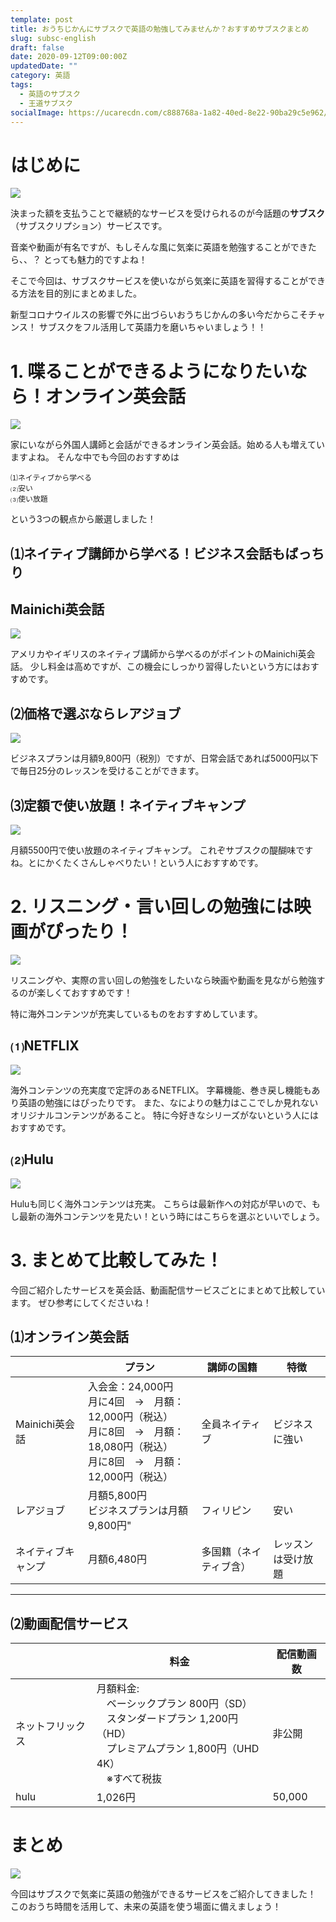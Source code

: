 ```yaml
---
template: post
title: おうちじかんにサブスクで英語の勉強してみませんか？おすすめサブスクまとめ
slug: subsc-english 
draft: false
date: 2020-09-12T09:00:00Z
updatedDate: ""
category: 英語
tags:
  - 英語のサブスク
  - 王道サブスク
socialImage: https://ucarecdn.com/c888768a-1a82-40ed-8e22-90ba29c5e962/
---
```


# はじめに

![](https://ucarecdn.com/31acd178-f52e-4159-98c1-c91f32645387/)

決まった額を支払うことで継続的なサービスを受けられるのが今話題の**サブスク**（サブスクリプション）サービスです。

音楽や動画が有名ですが、もしそんな風に気楽に英語を勉強することができたら、、？
とっても魅力的ですよね！

そこで今回は、サブスクサービスを使いながら気楽に英語を習得することができる方法を目的別にまとめました。

新型コロナウイルスの影響で外に出づらいおうちじかんの多い今だからこそチャンス！
サブスクをフル活用して英語力を磨いちゃいましょう！！




# 1. 喋ることができるようになりたいなら！オンライン英会話

![](https://ucarecdn.com/c91f8ab9-8a86-47d4-93d0-40c509dc3993/)

家にいながら外国人講師と会話ができるオンライン英会話。始める人も増えていますよね。
そんな中でも今回のおすすめは
```
⑴ネイティブから学べる
⑵安い
⑶使い放題
```

という3つの観点から厳選しました！

## ⑴ネイティブ講師から学べる！ビジネス会話もばっちり
## Mainichi英会話

![](https://ucarecdn.com/ceb5312f-b79a-4801-bc23-bc9731b03311/)

アメリカやイギリスのネイティブ講師から学べるのがポイントのMainichi英会話。
少し料金は高めですが、この機会にしっかり習得したいという方にはおすすめです。

## ⑵価格で選ぶならレアジョブ

![](https://ucarecdn.com/49a9a974-da13-4e9b-b22a-0d611566f079/)

ビジネスプランは月額9,800円（税別）ですが、日常会話であれば5000円以下で毎日25分のレッスンを受けることができます。


## ⑶定額で使い放題！ネイティブキャンプ

![](https://ucarecdn.com/2ca49521-4f68-4ecb-be55-9642239f7f20/)

月額5500円で使い放題のネイティブキャンプ。
これぞサブスクの醍醐味ですね。とにかくたくさんしゃべりたい！という人におすすめです。




# 2. リスニング・言い回しの勉強には映画がぴったり！

![](https://ucarecdn.com/64abd88d-09be-43a7-a67b-2a40f29a4c91/)


リスニングや、実際の言い回しの勉強をしたいなら映画や動画を見ながら勉強するのが楽しくておすすめです！

特に海外コンテンツが充実しているものをおすすめしています。

## ⑴NETFLIX

![](https://ucarecdn.com/cfdce30e-e3f0-47f3-a3a4-921d9cbc49cc/)

海外コンテンツの充実度で定評のあるNETFLIX。
字幕機能、巻き戻し機能もあり英語の勉強にはぴったりです。
また、なによりの魅力はここでしか見れないオリジナルコンテンツがあること。
特に今好きなシリーズがないという人にはおすすめです。

## ⑵Hulu

![](https://ucarecdn.com/cb8f2903-afdc-45c9-a7c6-02ec390c51f0/)

Huluも同じく海外コンテンツは充実。
こちらは最新作への対応が早いので、もし最新の海外コンテンツを見たい！という時にはこちらを選ぶといいでしょう。




# 3. まとめて比較してみた！

今回ご紹介したサービスを英会話、動画配信サービスごとにまとめて比較しています。
ぜひ参考にしてくださいね！


## ⑴オンライン英会話

|  | プラン | 講師の国籍 | 特徴 |
| --- | --- | --- | --- |
|  Mainichi英会話 | 入会金：24,000円<br>月に4回　→　月額：12,000円（税込）<br>月に8回　→　月額：18,080円（税込）<br>月に8回　→　月額：12,000円（税込） | 全員ネイティブ | ビジネスに強い |
| レアジョブ | 月額5,800円<br>ビジネスプランは月額9,800円" | フィリピン | 安い |
| ネイティブキャンプ | 月額6,480円 | 多国籍（ネイティブ含） | レッスンは受け放題 |


----


## ⑵動画配信サービス

|  | 料金 | 配信動画数 |
| --- | --- | --- |
| ネットフリックス | 月額料金: <br>　ベーシックプラン 800円（SD）<br>　スタンダードプラン 1,200円（HD）<br>　プレミアムプラン 1,800円（UHD 4K）<br>　※すべて税抜 | 非公開 |
| hulu | 1,026円 | 50,000 |





# まとめ

![](https://ucarecdn.com/6ece24d5-fdc5-433b-aace-38a30a54e46b/)

今回はサブスクで気楽に英語の勉強ができるサービスをご紹介してきました！
このおうち時間を活用して、未来の英語を使う場面に備えましょう！
